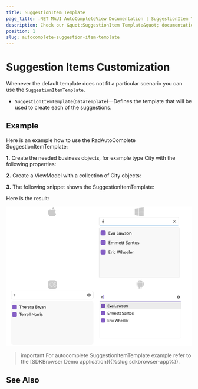 ```yaml
---
title: SuggestionItem Template
page_title: .NET MAUI AutoCompleteView Documentation | SuggestionItem Template
description: Check our &quot;SuggestionItem Template&quot; documentation article for Telerik AutoComplete for .NET MAUI control.
position: 1
slug: autocomplete-suggestion-item-template
---
```


# Suggestion Items Customization

Whenever the default template does not fit a particular scenario you can use the `SuggestionItemTemplate`.

* `SuggestionItemTemplate`(`DataTemplate`)&mdash;Defines the template that will be used to create each of the suggestions.

## Example

Here is an example how to use the RadAutoComplete SuggestionItemTemplate:

**1.** Create the needed business objects, for example type City with the following properties:

<snippet id='autocomplete-client-businessobject'/>

**2.** Create a ViewModel with a collection of City objects:

<snippet id='autocomplete-clients-viewmodel'/>

**3.** The following snippet shows the SuggestionItemTemplate:

<snippet id='autocomplete-suggestion-item-template'/>

Here is the result:

![.NET MAUI AutoComplete SuggestionItemTemplate Example](../images/autocomplete-suggestionitem-template.png "AutoComplete SuggestionItemTemplate Example")

>important For autocomplete SuggestionItemTemplate example refer to the [SDKBrowser Demo application]({%slug sdkbrowser-app%}).

## See Also

